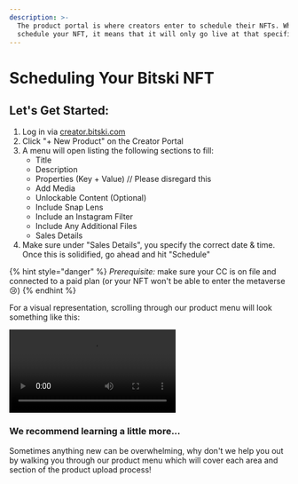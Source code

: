 ```yaml
---
description: >-
  The product portal is where creators enter to schedule their NFTs. When you
  schedule your NFT, it means that it will only go live at that specified time.
---
```


# Scheduling Your Bitski NFT

## Let's Get Started:

1. Log in via [creator.bitski.com](https://www.creator.bitski.com)
2. Click "+ New Product" on the Creator Portal
3. A menu will open listing the following sections to fill:
   * Title
   * Description
   * Properties \(Key + Value\) // Please disregard this
   * Add Media
   * Unlockable Content \(Optional\)
   * Include Snap Lens
   * Include an Instagram Filter
   * Include Any Additional Files
   * Sales Details
4. Make sure under "Sales Details", you specify the correct date & time. Once this is solidified, go ahead and hit "Schedule"

{% hint style="danger" %}
_Prerequisite:_ make sure your CC is on file and connected to a paid plan \(or your NFT won't be able to enter the metaverse 😢\)
{% endhint %}

For a visual representation, scrolling through our product menu will look something like this:

![](../../.gitbook/assets/safari-bitski-or-creator-portal.mp4)

### We recommend learning a little more... <a id="bd111466-34a2-4050-9aa5-1a8be2f1f5b1"></a>

Sometimes anything new can be overwhelming, why don't we help you out by walking you through our product menu which will cover each area and section of the product upload process!

